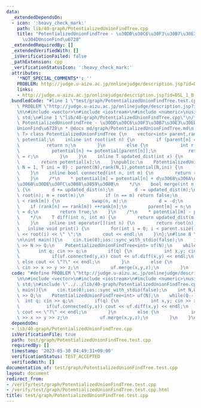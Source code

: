 ```yaml
---
data:
  _extendedDependsOn:
  - icon: ':heavy_check_mark:'
    path: lib/40-graph/PotentializedUnionFindTree.cpp
    title: "PotentializedUnionFindTree - \u30DD\u30C6\u30F3\u30B7\u30E3\u30EB\u4ED8\
      \u304DUnionFind\u6728"
  _extendedRequiredBy: []
  _extendedVerifiedWith: []
  _isVerificationFailed: false
  _pathExtension: cpp
  _verificationStatusIcon: ':heavy_check_mark:'
  attributes:
    '*NOT_SPECIAL_COMMENTS*': ''
    PROBLEM: http://judge.u-aizu.ac.jp/onlinejudge/description.jsp?id=DSL_1_B
    links:
    - http://judge.u-aizu.ac.jp/onlinejudge/description.jsp?id=DSL_1_B
  bundledCode: "#line 1 \"test/graph/PotentializedUnionFindTree.test.cpp\"\n#define\
    \ PROBLEM \"http://judge.u-aizu.ac.jp/onlinejudge/description.jsp?id=DSL_1_B\"\
    \n\n#include <vector>\n#include <iostream>\n#include <numeric>\nusing namespace\
    \ std;\n#line 1 \"lib/40-graph/PotentializedUnionFindTree.cpp\"\n/*\n * @title\
    \ PotentializedUnionFindTree - \u30DD\u30C6\u30F3\u30B7\u30E3\u30EB\u4ED8\u304D\
    UnionFind\u6728\n * @docs md/graph/PotentializedUnionFindTree.md\n */\ntemplate<class\
    \ T> class PotentializedUnionFindTree {\n    vector<int> parent,rank;\n    vector<T>\
    \ potential;\n    inline int root(int n) {\n        if (parent[n] == n) {\n  \
    \          return n;\n        }\n        else {\n            int r = root(parent[n]);\n\
    \            potential[n] += potential[parent[n]];\n            return parent[n]\
    \ = r;\n        }\n    }\n    inline T updated_dist(int x) {\n        root(x);\n\
    \        return potential[x];\n    }\npublic:\n    PotentializedUnionFindTree(int\
    \ N = 1, T ini = 0) : parent(N),rank(N,1),potential(N,ini) {\n        iota(parent.begin(),parent.end(),0);\n\
    \    }\n    inline bool connected(int n, int m) {\n        return root(n) == root(m);\n\
    \    }\n    /*\n    * potential[m] = potential[n] + d\u3068\u306A\u308B\u3088\u3046\
    \u306B\u30DE\u30FC\u30B8\u3059\u308B\n    */\n    bool merge(int n, int m, T d=0)\
    \ {\n        d += updated_dist(n);\n        d -= updated_dist(m);\n        n =\
    \ root(n); m = root(m);\n        if (n == m) return false;\n        if (rank[n]\
    \ < rank[m]) {\n            swap(n, m);\n            d = -d;\n        }\n    \
    \    if (rank[n] == rank[m]) ++rank[n];\n        parent[m] = n;\n        potential[m]\
    \ = d;\n        return true;\n    }\n    /*\n    * potential[m] - potential[n]\n\
    \    */\n    T diff(int n, int m) {\n        return updated_dist(m) - updated_dist(n);\n\
    \    }\n    inline int operator[](int n) {\n        return root(n);\n    }\n \
    \   inline void print() {\n        for(int i = 0; i < parent.size(); ++i) cout\
    \ << root(i) << \" \";\n        cout << endl;\n    }\n};\n#line 8 \"test/graph/PotentializedUnionFindTree.test.cpp\"\
    \n\nint main(){\n    cin.tie(0);ios::sync_with_stdio(false);\n    int N,Q; cin\
    \ >> N >> Q;\n    PotentializedUnionFindTree<int> uf(N);\n    while(Q--) {\n \
    \       int q; cin >> q;\n        if(q) {\n            int x,y; cin >> x >> y;\n\
    \            if(uf.connected(y,x)) cout << uf.diff(x,y) << endl;\n           \
    \ else cout << \"?\" << endl;\n        }\n        else {\n            int x,y,z;\
    \ cin >> x >> y >> z;\n            uf.merge(x,y,z);\n        }\n    }\n}\n"
  code: "#define PROBLEM \"http://judge.u-aizu.ac.jp/onlinejudge/description.jsp?id=DSL_1_B\"\
    \n\n#include <vector>\n#include <iostream>\n#include <numeric>\nusing namespace\
    \ std;\n#include \"../../lib/40-graph/PotentializedUnionFindTree.cpp\"\n\nint\
    \ main(){\n    cin.tie(0);ios::sync_with_stdio(false);\n    int N,Q; cin >> N\
    \ >> Q;\n    PotentializedUnionFindTree<int> uf(N);\n    while(Q--) {\n      \
    \  int q; cin >> q;\n        if(q) {\n            int x,y; cin >> x >> y;\n  \
    \          if(uf.connected(y,x)) cout << uf.diff(x,y) << endl;\n            else\
    \ cout << \"?\" << endl;\n        }\n        else {\n            int x,y,z; cin\
    \ >> x >> y >> z;\n            uf.merge(x,y,z);\n        }\n    }\n}\n"
  dependsOn:
  - lib/40-graph/PotentializedUnionFindTree.cpp
  isVerificationFile: true
  path: test/graph/PotentializedUnionFindTree.test.cpp
  requiredBy: []
  timestamp: '2023-05-30 04:49:31+09:00'
  verificationStatus: TEST_ACCEPTED
  verifiedWith: []
documentation_of: test/graph/PotentializedUnionFindTree.test.cpp
layout: document
redirect_from:
- /verify/test/graph/PotentializedUnionFindTree.test.cpp
- /verify/test/graph/PotentializedUnionFindTree.test.cpp.html
title: test/graph/PotentializedUnionFindTree.test.cpp
---
```

